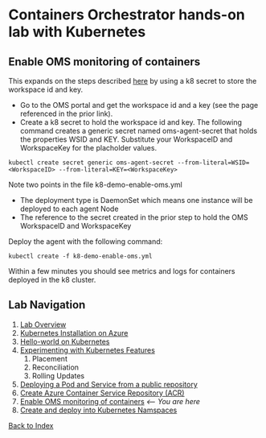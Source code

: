 # Containers Orchestrator hands-on lab with Kubernetes

## Enable OMS monitoring of containers

This expands on the steps described [here](https://docs.microsoft.com/en-us/azure/container-service/container-service-kubernetes-oms) by using a k8 secret to store the workspace id and key.

 - Go to the OMS portal and get the workspace id and a key (see the page referenced in the prior link).
 - Create a k8 secret to hold the workspace id and key. The following command creates a generic secret named oms-agent-secret that holds the properties WSID and KEY. Substitute your WorkspaceID and WorkspaceKey for the placholder values.

```shell
kubectl create secret generic oms-agent-secret --from-literal=WSID=<WorkspaceID> --from-literal=KEY=<WorkspaceKey>
```

Note two points in the file k8-demo-enable-oms.yml
 - The deployment type is DaemonSet which means one instance will be deployed to each agent Node
 - The reference to the secret created in the prior step to hold the OMS WorkspaceID and WorkspaceKey

Deploy the agent with the following command:

```shell
kubectl create -f k8-demo-enable-oms.yml
```

Within a few minutes you should see metrics and logs for containers deployed in the k8 cluster.

## Lab Navigation
1. [Lab Overview](./index.md)
1. [Kubernetes Installation on Azure](./step01.md)
1. [Hello-world on Kubernetes](./step02.md)
1. [Experimenting with Kubernetes Features](./step03.md)
    1. Placement
    1. Reconciliation
    1. Rolling Updates
1. [Deploying a Pod and Service from a public repository](./step04.md)
1. [Create Azure Container Service Repository (ACR)](./step05.md)
1. [Enable OMS monitoring of containers](./step06.md) *<-- You are here*
1. [Create and deploy into Kubernetes Namspaces](./step07.md)

[Back to Index](../../index.md)
